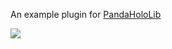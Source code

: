 An example plugin for [PandaHoloLib](https://www.spigotmc.org/resources/pandahololib.56197/)

![](https://i.imgur.com/yZT0dfW.png)